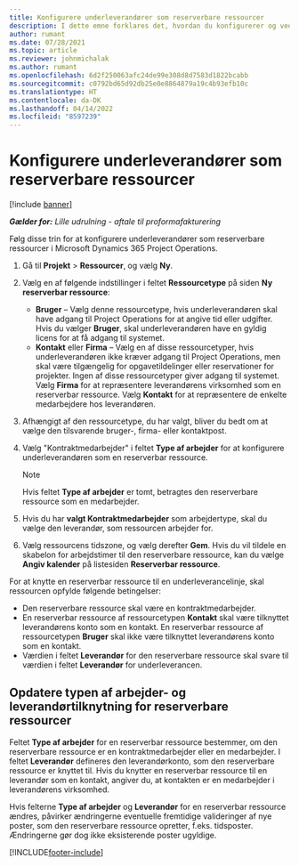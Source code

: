 ```yaml
---
title: Konfigurere underleverandører som reserverbare ressourcer
description: I dette emne forklares det, hvordan du konfigurerer og vedligeholder underleverandørressourcer, der er oprettet ud fra brugere og kontakter i systemet, så de kan knyttes til underleverancer i Microsoft Dynamics 365 Project Operations.
author: rumant
ms.date: 07/28/2021
ms.topic: article
ms.reviewer: johnmichalak
ms.author: rumant
ms.openlocfilehash: 6d2f250063afc24de99e308d8d7583d1822bcabb
ms.sourcegitcommit: c0792bd65d92db25e0e8864879a19c4b93efb10c
ms.translationtype: HT
ms.contentlocale: da-DK
ms.lasthandoff: 04/14/2022
ms.locfileid: "8597239"
---
```

# <a name="set-up-subcontractors-as-bookable-resources"></a>Konfigurere underleverandører som reserverbare ressourcer

[!include [banner](../../includes/dataverse-preview.md)]

_**Gælder for:** Lille udrulning - aftale til proformafakturering_

Følg disse trin for at konfigurere underleverandører som reserverbare ressourcer i Microsoft Dynamics 365 Project Operations.

1. Gå til **Projekt** \> **Ressourcer**, og vælg **Ny**.
2. Vælg en af følgende indstillinger i feltet **Ressourcetype** på siden **Ny reserverbar ressource**:

    - **Bruger** – Vælg denne ressourcetype, hvis underleverandøren skal have adgang til Project Operations for at angive tid eller udgifter. Hvis du vælger **Bruger**, skal underleverandøren have en gyldig licens for at få adgang til systemet.
    - **Kontakt** eller **Firma** – Vælg en af disse ressourcetyper, hvis underleverandøren ikke kræver adgang til Project Operations, men skal være tilgængelig for opgavetildelinger eller reservationer for projekter. Ingen af disse ressourcetyper giver adgang til systemet. Vælg **Firma** for at repræsentere leverandørens virksomhed som en reserverbar ressource. Vælg **Kontakt** for at repræsentere de enkelte medarbejdere hos leverandøren.

3. Afhængigt af den ressourcetype, du har valgt, bliver du bedt om at vælge den tilsvarende bruger-, firma- eller kontaktpost.
4. Vælg "Kontraktmedarbejder" i feltet **Type af arbejder** for at konfigurere underleverandøren som en reserverbar ressource.

    > [!NOTE]
    > Hvis feltet **Type af arbejder** er tomt, betragtes den reserverbare ressource som en medarbejder.

5. Hvis du har **valgt Kontraktmedarbejder** som arbejdertype, skal du vælge den leverandør, som ressourcen arbejder for.
6. Vælg ressourcens tidszone, og vælg derefter **Gem**. Hvis du vil tildele en skabelon for arbejdstimer til den reserverbare ressource, kan du vælge **Angiv kalender** på listesiden **Reserverbar ressource**.

For at knytte en reserverbar ressource til en underleverancelinje, skal ressourcen opfylde følgende betingelser:

- Den reserverbare ressource skal være en kontraktmedarbejder.
- En reserverbar ressource af ressourcetypen **Kontakt** skal være tilknyttet leverandørens konto som en kontakt. En reserverbar ressource af ressourcetypen **Bruger** skal ikke være tilknyttet leverandørens konto som en kontakt.
- Værdien i feltet **Leverandør** for den reserverbare ressource skal svare til værdien i feltet **Leverandør** for underleverancen.

## <a name="update-the-type-of-worker-and-vendor-mapping-for-bookable-resources"></a>Opdatere typen af arbejder- og leverandørtilknytning for reserverbare ressourcer

Feltet **Type af arbejder** for en reserverbar ressource bestemmer, om den reserverbare ressource er en kontraktmedarbejder eller en medarbejder. I feltet **Leverandør** defineres den leverandørkonto, som den reserverbare ressource er knyttet til. Hvis du knytter en reserverbar ressource til en leverandør som en kontakt, angiver du, at kontakten er en medarbejder i leverandørens virksomhed.

Hvis felterne **Type af arbejder** og **Leverandør** for en reserverbar ressource ændres, påvirker ændringerne eventuelle fremtidige valideringer af nye poster, som den reserverbare ressource opretter, f.eks. tidsposter. Ændringerne gør dog ikke eksisterende poster ugyldige.

[!INCLUDE[footer-include](../../includes/footer-banner.md)]
